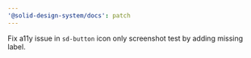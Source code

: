 ```yaml
---
'@solid-design-system/docs': patch
---
```


Fix a11y issue in `sd-button` icon only screenshot test by adding missing label.
